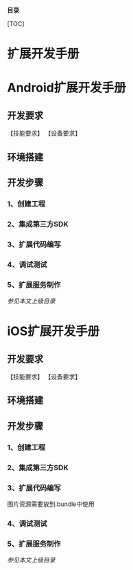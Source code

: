 **目录**

[TOC]

# 扩展开发手册

# Android扩展开发手册

## 开发要求
【技能要求】
【设备要求】

## 环境搭建

## 开发步骤
### 1、创建工程
### 2、集成第三方SDK
### 3、扩展代码编写
### 4、调试测试
### 5、扩展服务制作
*参见本文上级目录*

# iOS扩展开发手册

## 开发要求
【技能要求】
【设备要求】

## 环境搭建

## 开发步骤
### 1、创建工程
### 2、集成第三方SDK
### 3、扩展代码编写
图片资源需要放到.bundle中使用
### 4、调试测试
### 5、扩展服务制作
*参见本文上级目录*
